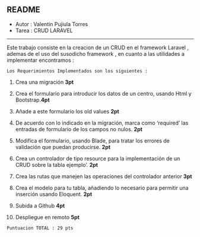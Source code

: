 ## README 

- Autor : Valentin Pujiula Torres
- Tarea : CRUD LARAVEL 

---

Este trabajo consiste en la creacion de un CRUD en el framework Laravel , ademas de el uso del susodicho framework , en cuanto a las utilidades a implementar encontramos :

`Los Requerimientos Implementados son los siguientes :`

1. Crea una migración **3pt**

1. Crea el formulario para introducir los datos de un centro, usando Html y  Bootstrap.**4pt**

1. Añade a este formulario los old values **2pt**
 
1. De acuerdo con lo indicado en la migración, marca como ‘required’ las entradas de formulario de los campos no nulos. **2pt**

1. Modifica el formulario, usando Blade, para tratar los errores de validación que puedan producirse. **2pt**

1. Crea un controlador de tipo resource para la implementación de un CRUD sobre la tabla ejemplo’. **2pt**

1.  Crea las rutas que manejen las operaciones del controlador anterior **3pt**

1.  Crea el modelo para tu tabla, añadiendo lo necesario para permitir una inserción usando Eloquent. **2pt**

1. Subida a Github **4pt**

1. Despliegue en remoto **5pt**

`Puntuacion TOTAL : 29 pts`
